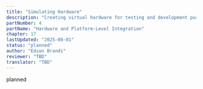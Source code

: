 ```yaml
---
title: "Simulating Hardware"
description: "Creating virtual hardware for testing and development purposes"
partNumber: 4
partName: "Hardware and Platform-Level Integration"
chapter: 17
lastUpdated: "2025-08-01"
status: "planned"
author: "Edson Brandi"
reviewer: "TBD"
translator: "TBD"
---
```


planned
